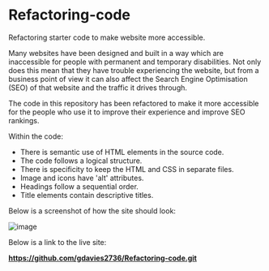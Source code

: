 # Refactoring-code
Refactoring starter code to make website more accessible.

Many websites have been designed and built in a way which are inaccessible for people with permanent and temporary disabilities. Not only does this mean that they have trouble experiencing the website, but from a business point of view it can also affect the Search Engine Optimisation (SEO) of that website and the traffic it drives through.

The code in this repository has been refactored to make it more accessible for the people who use it to improve their experience and improve SEO rankings.

Within the code:

- There is semantic use of HTML elements in the source code. 
- The code follows a logical structure. 
- There is specificity to keep the HTML and CSS in separate files. 
- Image and icons have 'alt' attributes. 
- Headings follow a sequential order. 
- Title elements contain descriptive titles.

Below is a screenshot of how the site should look:

![image](https://github.com/gdavies2736/Refactoring-code/assets/89836987/8e1e3962-21eb-4827-9b90-0821cce15195)

Below is a link to the live site:

**https://github.com/gdavies2736/Refactoring-code.git**
